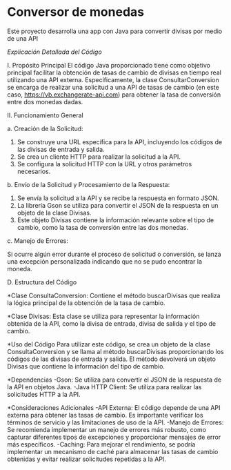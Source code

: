 <h1>Conversor de monedas</h1>

Este proyecto desarrolla una app con Java para convertir divisas por medio de una API

*Explicación Detallada del Código*

I. Propósito Principal
El código Java proporcionado tiene como objetivo principal facilitar la obtención de tasas de cambio de divisas en tiempo real utilizando una API externa. Específicamente, la clase ConsultarConversion se encarga de realizar una solicitud a una API de tasas de cambio (en este caso, https://vb.exchangerate-api.com) para obtener la tasa de conversión entre dos monedas dadas.

II. Funcionamiento General

a. Creación de la Solicitud:

1. Se construye una URL específica para la API, incluyendo los códigos de las divisas de entrada y salida.
2. Se crea un cliente HTTP para realizar la solicitud a la API.
3. Se configura la solicitud HTTP con la URL y otros parámetros necesarios.

b. Envío de la Solicitud y Procesamiento de la Respuesta:

1. Se envía la solicitud a la API y se recibe la respuesta en formato JSON.
2. La librería Gson se utiliza para convertir el JSON de la respuesta en un objeto de la clase Divisas.
3. Este objeto Divisas contiene la información relevante sobre el tipo de cambio, como la tasa de conversión entre las dos monedas.

c. Manejo de Errores:

Si ocurre algún error durante el proceso de solicitud o conversión, se lanza una excepción personalizada indicando que no se pudo encontrar la moneda.

D. Estructura del Código

*Clase ConsultaConversion:
Contiene el método buscarDivisas que realiza la lógica principal de la obtención de la tasa de cambio.

*Clase Divisas:
Esta clase se utiliza para representar la información obtenida de la API, como la divisa de entrada, divisa de salida y el tipo de cambio.

*Uso del Código
Para utilizar este código, se crea un objeto de la clase ConsultaConversion y se llama al método buscarDivisas proporcionando los códigos de las divisas de entrada y salida. El método devolverá un objeto Divisas que contiene la información del tipo de cambio.

*Dependencias
-Gson: Se utiliza para convertir el JSON de la respuesta de la API en objetos Java.
-Java HTTP Client: Se utiliza para realizar las solicitudes HTTP a la API.

*Consideraciones Adicionales
-API Externa: El código depende de una API externa para obtener las tasas de cambio. Es importante verificar los términos de servicio y las limitaciones de uso de la API.
-Manejo de Errores: Se recomienda implementar un manejo de errores más robusto, como capturar diferentes tipos de excepciones y proporcionar mensajes de error más específicos.
-Caching: Para mejorar el rendimiento, se podría implementar un mecanismo de caché para almacenar las tasas de cambio obtenidas y evitar realizar solicitudes repetidas a la API.

